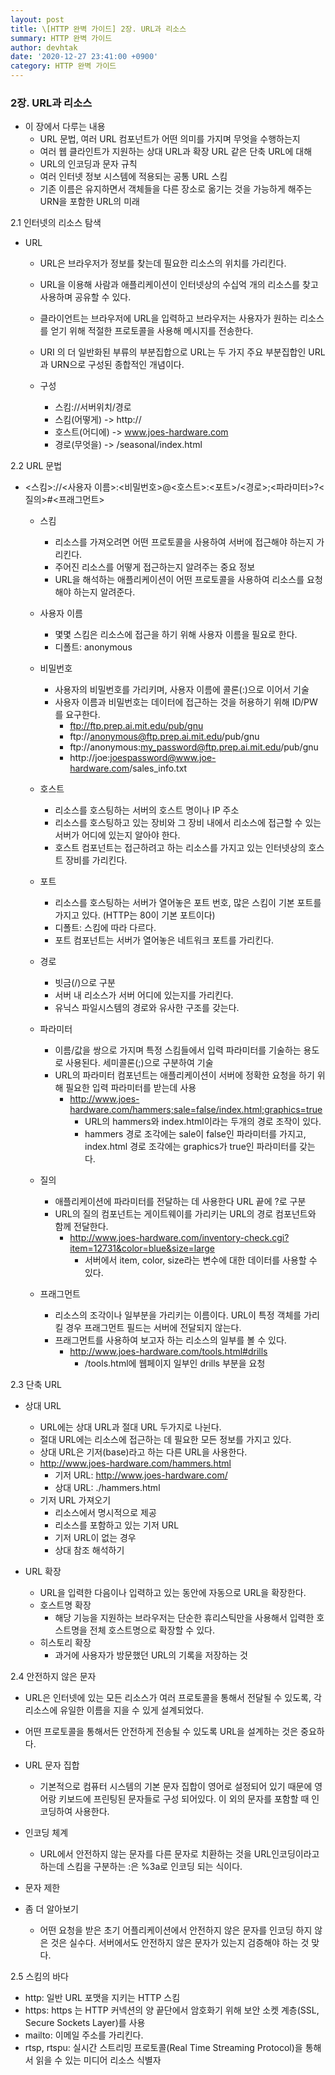 ```yaml
---
layout: post
title: \[HTTP 완벽 가이드] 2장. URL과 리소스 
summary: HTTP 완벽 가이드
author: devhtak
date: '2020-12-27 23:41:00 +0900'
category: HTTP 완벽 가이드
---
```


### 2장. URL과 리소스

- 이 장에서 다루는 내용
  - URL 문법, 여러 URL 컴포넌트가 어떤 의미를 가지며 무엇을 수행하는지
  - 여러 웹 클라인트가 지원하는 상대 URL과 확장 URL 같은 단축 URL에 대해
  - URL의 인코딩과 문자 규칙
  - 여러 인터넷 정보 시스템에 적용되는 공통 URL 스킴
  - 기존 이름은 유지하면서 객체들을 다른 장소로 옮기는 것을 가능하게 해주는 URN을 포함한 URL의 미래
  
2.1 인터넷의 리소스 탐색

- URL
  - URL은 브라우저가 정보를 찾는데 필요한 리소스의 위치를 가리킨다.
  - URL을 이용해 사람과 애플리케이션이 인터넷상의 수십억 개의 리소스를 찾고 사용하며 공유할 수 있다.
  - 클라이언트는 브라우저에 URL을 입력하고 브라우저는 사용자가 원하는 리소스를 얻기 위해 적절한 프로토콜을 사용해 메시지를 전송한다.
  - URI 의 더 일반화된 부류의 부분집합으로 URL는 두 가지 주요 부분집합인 URL과 URN으로 구성된 종합적인 개념이다.
  
  - 구성
    - 스킴://서버위치/경로
    - 스킴(어떻게) -> http://
    - 호스트(어디에) -> www.joes-hardware.com
    - 경로(무엇을) -> /seasonal/index.html
    
2.2 URL 문법

- <스킴>://<사용자 이름>:<비밀번호>@<호스트>:<포트>/<경로>;<파라미터>?<질의>#<프래그먼트>
  - 스킴
    - 리소스를 가져오려면 어떤 프로토콜을 사용하여 서버에 접근해야 하는지 가리킨다.
    - 주어진 리소스를 어떻게 접근하는지 알려주는 중요 정보
    - URL을 해석하는 애플리케이션이 어떤 프로토콜을 사용하여 리소스를 요청해야 하는지 알려준다.
    
  - 사용자 이름
    - 몇몇 스킴은 리소스에 접근을 하기 위해 사용자 이름을 필요로 한다.
    - 디폴트: anonymous
    
  - 비밀번호
    - 사용자의 비밀번호를 가리키며, 사용자 이름에 콜론(:)으로 이어서 기술
    - 사용자 이름과 비밀번호는 데이터에 접근하는 것을 허용하기 위해 ID/PW를 요구한다.
      - ftp://ftp.prep.ai.mit.edu/pub/gnu
      - ftp://anonymous@ftp.prep.ai.mit.edu/pub/gnu
      - ftp://anonymous:my_password@ftp.prep.ai.mit.edu/pub/gnu
      - http://joe:joespassword@www.joe-hardware.com/sales_info.txt
    
  - 호스트
    - 리소스를 호스팅하는 서버의 호스트 명이나 IP 주소
    - 리소스를 호스팅하고 있는 장비와 그 장비 내에서 리소스에 접근할 수 있는 서버가 어디에 있는지 알아야 한다.
    - 호스트 컴포넌트는 접근하려고 하는 리소스를 가지고 있는 인터넷상의 호스트 장비를 가리킨다.
    
  - 포트
    - 리소스를 호스팅하는 서버가 열어놓은 포트 번호, 많은 스킴이 기본 포트를 가지고 있다. (HTTP는 80이 기본 포트이다)
    - 디폴트: 스킴에 따라 다르다.
    - 포트 컴포넌트는 서버가 열어놓은 네트워크 포트를 가리킨다.
    
  - 경로
    - 빗금(/)으로 구분
    - 서버 내 리소스가 서버 어디에 있는지를 가리킨다.
    - 유닉스 파일시스템의 경로와 유사한 구조를 갖는다.
    
  - 파라미터
    - 이름/값을 쌍으로 가지며 특정 스킴들에서 입력 파라미터를 기술하는 용도로 사용된다. 세미콜론(;)으로 구분하여 기술
    - URL의 파라미터 컴포넌트는 애플리케이션이 서버에 정확한 요청을 하기 위해 필요한 입력 파라미터를 받는데 사용
      - http://www.joes-hardware.com/hammers;sale=false/index.html;graphics=true
        - URL의 hammers와 index.html이라는 두개의 경로 조작이 있다.
        - hammers 경로 조각에는 sale이 false인 파라미터를 가지고, index.html 경로 조각에는 graphics가 true인 파라미터를 갖는다.
        
  - 질의
    - 애플리케이션에 파라미터를 전달하는 데 사용한다 URL 끝에 ?로 구분
    - URL의 질의 컴포넌트는 게이트웨이를 가리키는 URL의 경로 컴포넌트와 함께 전달한다.
      - http://www.joes-hardware.com/inventory-check.cgi?item=12731&color=blue&size=large
        - 서버에서 item, color, size라는 변수에 대한 데이터를 사용할 수 있다.
    
  - 프래그먼트
    - 리소스의 조각이나 일부분을 가리키는 이름이다. URL이 특정 객체를 가리킬 경우 프래그먼트 필드는 서버에 전달되지 않는다.
    - 프래그먼트를 사용하여 보고자 하는 리소스의 일부를 볼 수 있다.
      - http://www.joes-hardware.com/tools.html#drills
        - /tools.html에 웹페이지 일부인 drills 부분을 요청
   
2.3 단축 URL

- 상대 URL
  - URL에는 상대 URL과 절대 URL 두가지로 나뉜다.
  - 절대 URL에는 리소스에 접근하는 데 필요한 모든 정보를 가지고 있다.
  - 상대 URL은 기저(base)라고 하는 다른 URL을 사용한다.
  - http://www.joes-hardware.com/hammers.html
    - 기저 URL: http://www.joes-hardware.com/
    - 상대 URL: ./hammers.html
  - 기저 URL 가져오기
    - 리소스에서 명시적으로 제공
    - 리소스를 포함하고 있는 기저 URL
    - 기저 URL이 없는 경우
    - 상대 참조 해석하기
    
- URL 확장
  - URL을 입력한 다음이나 입력하고 있는 동안에 자동으로 URL을 확장한다.
  - 호스트명 확장
    - 해당 기능을 지원하는 브라우저는 단순한 휴리스틱만을 사용해서 입력한 호스트명을 전체 호스트명으로 확장할 수 있다.
  - 히스토리 확장
    - 과거에 사용자가 방문했던 URL의 기록을 저장하는 것
    
2.4 안전하지 않은 문자

- URL은 인터넷에 있는 모든 리소스가 여러 프로토콜을 통해서 전달될 수 있도록, 각 리소스에 유일한 이름을 지을 수 있게 설계되었다.
- 어떤 프로토콜을 통해서든 안전하게 전송될 수 있도록 URL을 설계하는 것은 중요하다.

- URL 문자 집합
  - 기본적으로 컴퓨터 시스템의 기본 문자 집합이 영어로 설정되어 있기 때문에 영어랑 키보드에 프린팅된 문자들로 구성 되어있다. 이 외의 문자를 포함할 때 인코딩하여 사용한다.

- 인코딩 체계
  - URL에서 안전하지 않는 문자를 다른 문자로 치환하는 것을 URL인코딩이라고 하는데 스킴을 구분하는 :은 %3a로 인코딩 되는 식이다.

- 문자 제한

- 좀 더 알아보기
  - 어떤 요청을 받은 초기 어플리케이션에서 안전하지 않은 문자를 인코딩 하지 않은 것은 실수다. 서버에서도 안전하지 않은 문자가 있는지 검증해야 하는 것 맞다.
    
2.5 스킴의 바다

- http: 일반 URL 포맷을 지키는 HTTP 스킴
- https: https 는 HTTP 커넥션의 양 끝단에서 암호화기 위해 보안 소켓 계층(SSL, Secure Sockets Layer)를 사용
- mailto: 이메일 주소를 가리킨다.
- rtsp, rtspu: 실시간 스트리밍 프로토콜(Real Time Streaming Protocol)을 통해서 읽을 수 있는 미디어 리소스 식별자
